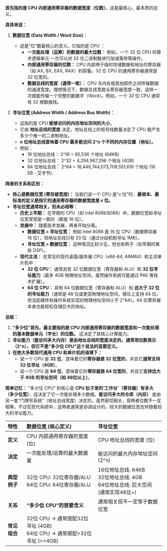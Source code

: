 
**首先指的是 CPU 内部通用寄存器的数据宽度（位数）**。这是最核心、最本质的定义。

**具体来说：**

1.  **数据位宽 (Data Width / Word Size)：**
    *   这是“位”数最核心的含义。它指的是 CPU  ：
        *   **一次能处理（运算）的数据的最大位数：** 例如，一个 32 位 CPU 的算术逻辑单元 一次可以对 32 位二进制数进行加减乘除等操作。
        *   **内部通用寄存器的位数：** CPU 内部用于临时存储数据和地址的寄存器（如 AX, BX, EAX, RAX）的容量。32 位 CPU 的通用寄存器通常是 32 位宽的。
        *   **数据总线的宽度（通常一致）：** CPU 与内存或其他部件之间传输数据的通道宽度。理想情况下，数据总线宽度与寄存器宽度一致，这样一次就能传输一个完整的数据字（Word）。例如，一个 32 位 CPU 通常有 32 根数据线。

2.  **寻址位宽 (Address Width / Address Bus Width)：**
    *   这指的是 CPU  **能够访问的内存地址空间的大小**。
    *   它由 **地址总线的宽度** 决定。地址总线上的信号线数量决定了 CPU 能产生多少个唯一的二进制地址。
    *   **n 位地址总线意味着 CPU 最多能访问 2^n 个不同的内存位置（地址）。**
    *   例如：
        *   16 位地址总线： 2^16 = 65,536 个地址 (64KB)
        *   32 位地址总线： 2^32 = 4,294,967,296 个地址 (4GB)
        *   64 位地址总线： 2^64 = 18,446,744,073,709,551,616 个地址 (16 EB - 艾字节)

**两者的关系和区别：**

*   **核心是数据位宽 (寄存器宽度)：** 当我们说一个 CPU 是“x 位”时，**最根本、最标准的定义是指它的通用寄存器的数据宽度是 x 位。**
*   **寻址位宽通常相关，但未必相等：**
    *   **历史上早期：** 在早期的 CPU（如 Intel 8088/8086）中，数据位宽和寻址位宽常常是一致的（都是 16 位）。
    *   **发展中：** 随着技术发展，两者开始分离。
        *   **数据位宽 > 寻址位宽：** 例如 Intel 8088 是 16 位 CPU（数据寄存器 16 位），但地址总线只有 20 位（通过分段机制寻址 1MB）。
        *   **寻址位宽 > 数据位宽：** 这种情况比较少见，但也有例子（如早期的某些 DSP）。
    *   **现代主流：** 在常见的现代桌面/服务器 CPU（x86-64, ARM64）和主流单片机中：
        *   **32 位 CPU：** 通常具有 32 位数据位宽（寄存器和 ALU）和 **32 位寻址能力**（最多 4GB 物理地址空间，虽然操作系统可能通过 PAE 等技术扩展）。
        *   **64 位 CPU：** 具有 64 位数据位宽（寄存器和 ALU）和 **远大于 32 位的寻址能力**（通常是 48 位或更高物理地址空间，理论上支持 64 位，但当前硬件和操作系统实现的物理地址空间小于 2^64）。64 位寄存器本身也能轻松存储巨大的地址。

**总结：**

1.  **“多少位”首先、最主要指的是 CPU 内部通用寄存器的数据宽度和一次能处理的基本数据单元（字长）的位数。** 这决定了其核心计算能力。
2.  **寻址能力（能访问多大内存）是由地址总线的宽度决定的，通常用位数表示（2^n），但它不是“多少位 CPU”这个说法的首要定义。**
3.  **在绝大多数现代通用 CPU 和单片机的语境下：**
    *   说一个 CPU 是 **32 位**，意味着它的**寄存器是 32 位宽的**，并且它**通常支持 32 位寻址（4GB）**。
    *   说一个 CPU 是 **64 位**，意味着它的**寄存器是 64 位宽的**，并且它**支持远大于 4GB 的寻址空间（如 48位以上）**。

**简单记忆：** “多少位 CPU” 的核心是 **CPU 肚子里的‘工作台’（寄存器）有多大（多少位宽）**，这决定了它一次能处理多少数据。**能访问多大的仓库（内存）** 是由另一套“门牌号系统”（地址总线宽度）决定的，虽然密切相关，但两者位数不一定相等。不过在现代系统中，这两者通常是协调设计的，较大的数据位宽也伴随着较大的寻址能力。

| 特性         | 数据位宽 (核心定义)                      | 寻址位宽                              |
| :----------- | :--------------------------------------- | :------------------------------------ |
| **定义**     | CPU 内部通用寄存器的宽度 (位)            | CPU 地址总线的宽度 (位)               |
| **决定**     | 一次能处理/运算的最大数据量              | 能访问的最大内存地址空间 (2^n)        |
| **典型例子** | 32位 CPU: 32位寄存器/ALU <br> 64位 CPU: 64位寄存器/ALU | 16位地址总线: 64KB <br> 32位地址总线: 4GB <br> 64位地址总线: 巨大空间 (通常实现48位+) |
| **关系**     | **“多少位 CPU”的首要含义**               | 通常相关但不一定等于数据位宽          |
| **常见组合** | 32位 CPU → 通常搭配32位寻址 (4GB) <br> 64位 CPU → 通常搭配>32位寻址 (>>4GB) |                                       |